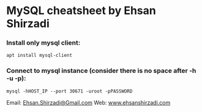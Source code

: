 # MySQL cheatsheet by Ehsan Shirzadi

### Install only mysql client:
```
apt install mysql-client
```

### Connect to mysql instance (consider there is no space after -h -u -p):
```
mysql -hHOST_IP --port 30671 -uroot -pPASSWORD
```



Email: Ehsan.Shirzadi@Gmail.com
Web: www.ehsanshirzadi.com
